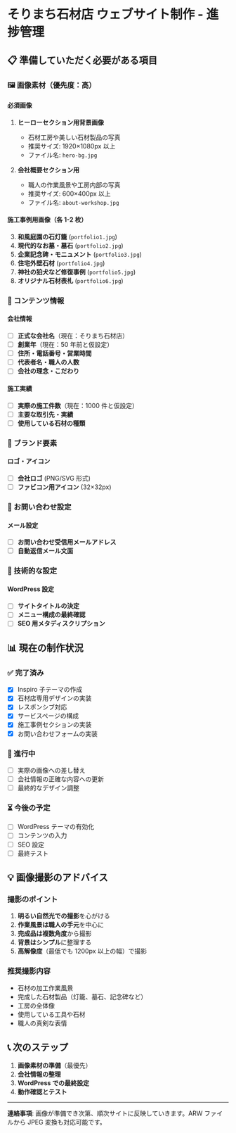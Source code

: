 # そりまち石材店 ウェブサイト制作 - 進捗管理

## 📋 準備していただく必要がある項目

### 🖼️ 画像素材（優先度：高）

#### 必須画像

1. **ヒーローセクション用背景画像**

   - 石材工房や美しい石材製品の写真
   - 推奨サイズ: 1920×1080px 以上
   - ファイル名: `hero-bg.jpg`

2. **会社概要セクション用**
   - 職人の作業風景や工房内部の写真
   - 推奨サイズ: 600×400px 以上
   - ファイル名: `about-workshop.jpg`

#### 施工事例用画像（各 1-2 枚）

3. **和風庭園の石灯籠** (`portfolio1.jpg`)
4. **現代的なお墓・墓石** (`portfolio2.jpg`)
5. **企業記念碑・モニュメント** (`portfolio3.jpg`)
6. **住宅外壁石材** (`portfolio4.jpg`)
7. **神社の狛犬など修復事例** (`portfolio5.jpg`)
8. **オリジナル石材表札** (`portfolio6.jpg`)

### 📝 コンテンツ情報

#### 会社情報

- [ ] **正式な会社名**（現在：そりまち石材店）
- [ ] **創業年**（現在：50 年前と仮設定）
- [ ] **住所・電話番号・営業時間**
- [ ] **代表者名・職人の人数**
- [ ] **会社の理念・こだわり**

#### 施工実績

- [ ] **実際の施工件数**（現在：1000 件と仮設定）
- [ ] **主要な取引先・実績**
- [ ] **使用している石材の種類**

### 🎨 ブランド要素

#### ロゴ・アイコン

- [ ] **会社ロゴ** (PNG/SVG 形式)
- [ ] **ファビコン用アイコン** (32×32px)

### 📧 お問い合わせ設定

#### メール設定

- [ ] **お問い合わせ受信用メールアドレス**
- [ ] **自動返信メール文面**

### 🔧 技術的な設定

#### WordPress 設定

- [ ] **サイトタイトルの決定**
- [ ] **メニュー構成の最終確認**
- [ ] **SEO 用メタディスクリプション**

## 📊 現在の制作状況

### ✅ 完了済み

- [x] Inspiro 子テーマの作成
- [x] 石材店専用デザインの実装
- [x] レスポンシブ対応
- [x] サービスページの構成
- [x] 施工事例セクションの実装
- [x] お問い合わせフォームの実装

### 🔄 進行中

- [ ] 実際の画像への差し替え
- [ ] 会社情報の正確な内容への更新
- [ ] 最終的なデザイン調整

### ⏳ 今後の予定

- [ ] WordPress テーマの有効化
- [ ] コンテンツの入力
- [ ] SEO 設定
- [ ] 最終テスト

## 💡 画像撮影のアドバイス

### 撮影のポイント

1. **明るい自然光での撮影**を心がける
2. **作業風景は職人の手元**を中心に
3. **完成品は複数角度**から撮影
4. **背景はシンプル**に整理する
5. **高解像度**（最低でも 1200px 以上の幅）で撮影

### 推奨撮影内容

- 石材の加工作業風景
- 完成した石材製品（灯籠、墓石、記念碑など）
- 工房の全体像
- 使用している工具や石材
- 職人の真剣な表情

## 📞 次のステップ

1. **画像素材の準備**（最優先）
2. **会社情報の整理**
3. **WordPress での最終設定**
4. **動作確認とテスト**

---

**連絡事項**: 画像が準備でき次第、順次サイトに反映していきます。ARW ファイルから JPEG 変換も対応可能です。

